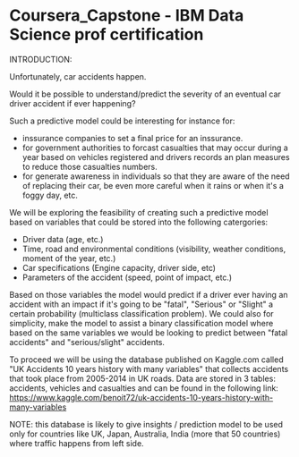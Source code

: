 # Coursera_Capstone - IBM Data Science prof certification

INTRODUCTION:

Unfortunately, car accidents happen.

Would it be possible to understand/predict the severity of an eventual car driver accident if ever happening? 

Such a predictive model could be interesting for instance for:
  - inssurance companies to set a final price for an inssurance.
  - for government authorities to forcast casualties that may occur during a year based on vehicles registered and drivers records an plan measures to reduce those casualties    numbers.
  - for generate awareness in individuals so that they are aware of the need of replacing their car, be even more careful when it rains or when it's a foggy day, etc.

We will be exploring the feasibility of creating such a predictive model based on variables that could be stored into the following catergories:

  - Driver data (age, etc.)
  - Time, road and environmental conditions (visibility, weather conditions, moment of the year, etc.)
  - Car specifications (Engine capacity, driver side, etc)
  - Parameters of the accident (speed, point of impact, etc.)
  
Based on those variables the model would predict if a driver ever having an accident with an impact if it's going to be "fatal", "Serious" or "Slight" a certain probability (multiclass classification problem). We could also for simplicity, make the model to assist a binary classification model where based on the same variables we would be looking to predict between "fatal accidents" and "serious/slight" accidents.

To proceed we will be using the database published on Kaggle.com called "UK Accidents 10 years history with many variables" that collects accidents that took place from 2005-2014 in UK roads. Data are stored in 3 tables: accidents, vehicles and casualties and can be found in the following link:
https://www.kaggle.com/benoit72/uk-accidents-10-years-history-with-many-variables

NOTE: this database is likely to give insights / prediction model to be used only for countries like UK, Japan, Australia, India (more that 50 countries) where traffic happens from left side.


